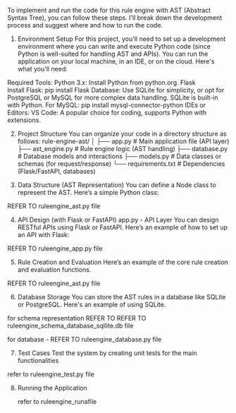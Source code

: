 To implement and run the code for this rule engine with AST (Abstract Syntax Tree), you can follow these steps. I'll break down the development process and suggest where and how to run the code.

1. Environment Setup
For this project, you'll need to set up a development environment where you can write and execute Python code (since Python is well-suited for handling AST and APIs). You can run the application on your local machine, in an IDE, or on the cloud. Here's what you'll need:

Required Tools:
Python 3.x: Install Python from python.org.
Flask  
Install Flask: pip install Flask
 Database: Use SQLite for simplicity, or opt for PostgreSQL or MySQL for more complex data handling.
SQLite is built-in with Python.
 For MySQL: pip install mysql-connector-python
IDEs or Editors:
VS Code: A popular choice for coding, supports Python with extensions.


 2. Project Structure
You can organize your code in a directory structure as follows:
rule-engine-ast/
│
├── app.py          # Main application file (API layer)
├── ast_engine.py   # Rule engine logic (AST handling)
├── database.py     # Database models and interactions
├── models.py       # Data classes or schemas (for request/response)
└── requirements.txt # Dependencies (Flask/FastAPI, databases)


3. Data Structure (AST Representation)
You can define a Node class to represent the AST. Here’s a simple Python class:

REFER TO ruleengine_ast.py file

4. API Design (with Flask or FastAPI)
app.py - API Layer
You can design RESTful APIs using Flask or FastAPI. Here’s an example of how to set up an API with Flask:


REFER TO ruleengine_app.py file

5. Rule Creation and Evaluation
Here’s an example of the core rule creation and evaluation functions.

REFER TO ruleengine_ast.py file

6. Database Storage
You can store the AST rules in a database like SQLite or PostgreSQL. Here's an example of using SQLite.

for schema representation REFER TO  REFER TO ruleengine_schema_database_sqllite.db file

for database - REFER TO ruleengine_database.py file

7. Test Cases
Test the system by creating unit tests for the main functionalities


refer to ruleengine_test.py file

8. Running the Application

   refer to ruleengine_runafile




